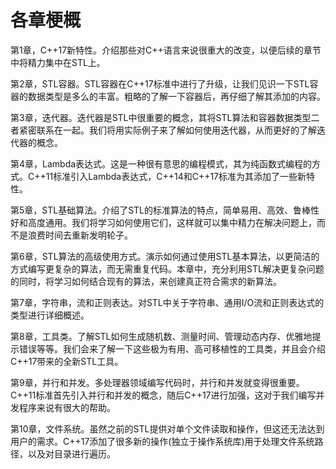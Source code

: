 # 各章梗概 

第1章，C++17新特性。介绍那些对C++语言来说很重大的改变，以便后续的章节中将精力集中在STL上。

第2章，STL容器。STL容器在C++17标准中进行了升级，让我们见识一下STL容器的数据类型是多么的丰富。粗略的了解一下容器后，再仔细了解其添加的内容。

第3章，迭代器。迭代器是STL中很重要的概念，其将STL算法和容器数据类型二者紧密联系在一起。我们将用实际例子来了解如何使用迭代器，从而更好的了解迭代器的概念。

第4章，Lambda表达式。这是一种很有意思的编程模式，其为纯函数式编程的方式。C++11标准引入Lambda表达式，C++14和C++17标准为其添加了一些新特性。

第5章，STL基础算法。介绍了STL的标准算法的特点，简单易用、高效、鲁棒性好和高度通用。我们将学习如何使用它们，这样就可以集中精力在解决问题上，而不是浪费时间去重新发明轮子。

第6章，STL算法的高级使用方式。演示如何通过使用STL基本算法，以更简洁的方式编写更复杂的算法，而无需重复代码。本章中，充分利用STL解决更复杂问题的同时，将学习如何结合现有的算法，来创建真正符合需求的新算法。

第7章，字符串，流和正则表达。对STL中关于字符串、通用I/O流和正则表达式的类型进行详细概述。

第8章，工具类。了解STL如何生成随机数、测量时间、管理动态内存、优雅地提示错误等等。我们会来了解一下这些极为有用、高可移植性的工具类，并且会介绍C++17带来的全新STL工具。

第9章，并行和并发。多处理器领域编写代码时，并行和并发就变得很重要。C++11标准首先引入并行和并发的概念，随后C++17进行加强，这对于我们编写并发程序来说有很大的帮助。

第10章，文件系统。虽然之前的STL提供对单个文件读取和操作，但这还无法达到用户的需求。C++17添加了很多新的操作(独立于操作系统库)用于处理文件系统路径，以及对目录进行遍历。